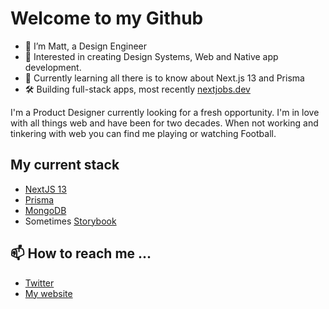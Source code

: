 # Welcome to my Github 

- 👋 I’m Matt, a Design Engineer
- 👀 Interested in creating Design Systems, Web and Native app development.
- 🌱 Currently learning all there is to know about Next.js 13 and Prisma
- 🛠️ Building full-stack apps, most recently [nextjobs.dev](https://nextjobs.dev)

I'm a Product Designer currently looking for a fresh opportunity. I'm in love with all things web and have been for two decades. When not working and tinkering with web you can find me playing or watching Football.

## My current stack
- [NextJS 13](https://github.com/vercel/next.js)
- [Prisma](https://github.com/prisma/prisma)
- [MongoDB](https://github.com/mongodb/mongo)
- Sometimes [Storybook](https://github.com/storybookjs/storybook)

## 📫 How to reach me ...
- [Twitter](https://twitter.com/uixmat)
- [My website](https://uixmat.dev)
